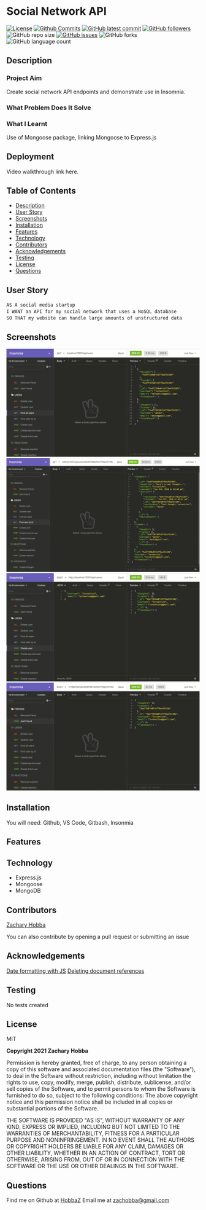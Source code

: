 # Social Network API

[![License](https://img.shields.io/badge/License-MIT-blue.svg)](https://choosealicense.com/licenses/mit/)
[![Github Commits](https://img.shields.io/github/commit-activity/w/HobbaZ/social-network-api)](https://github.com/HobbaZ/social-network-api/commits)
[![GitHub latest commit](https://img.shields.io/github/last-commit/HobbaZ/social-network-api)](https://github.com/HobbaZ/social-network-api/branches)
[![GitHub followers](https://img.shields.io/github/followers/HobbaZ.svg)]()
![GitHub repo size](https://img.shields.io/github/repo-size/HobbaZ/social-network-api)
[![GitHub issues](https://img.shields.io/github/issues/HobbaZ/social-network-api)](https://img.shields.io/github/issues/HobbaZ/social-network-api)
![GitHub forks](https://img.shields.io/github/forks/HobbaZ/social-network-api)
![GitHub language count](https://img.shields.io/github/languages/count/HobbaZ/social-network-api)

## Description
### Project Aim ###
Create social network API endpoints and demonstrate use in Insomnia.

### What Problem Does It Solve ###


### What I Learnt ###
Use of Mongoose package, linking Mongoose to Express.js

## Deployment
Video walkthrough link here. 


## Table of Contents
- [Description](#description)
- [User Story](#user-story)
- [Screenshots](#screenshots)
- [Installation](#installation)
- [Features](#features)
- [Technology](#technology)
- [Contributors](#contributors)
- [Acknowledgements](#acknowledgements)
- [Testing](#testing)
- [License](#license)
- [Questions](#questions)

## User Story
```md
AS A social media startup
I WANT an API for my social network that uses a NoSQL database
SO THAT my website can handle large amounts of unstructured data
```

## Screenshots
![Example of users endpoint](./assets\images\18-nosql-homework-demo-01.gif)
![Example of thoughts endpoint](./assets\images\18-nosql-homework-demo-02.gif)
![Example of single user endpoint](./assets\images\18-nosql-homework-demo-03.gif)
![Example of friend endpoint](./assets\images\18-nosql-homework-demo-04.gif)

## Installation
You will need: 
Github, VS Code, Gitbash, Insonmia



## Features

## Technology
- Express.js
- Mongoose
- MongoDB

## Contributors
[Zachary Hobba](https://github.com/HobbaZ)

You can also contribute by opening a pull request or submitting an issue

## Acknowledgements
[Date formatting with JS](https://www.freecodecamp.org/news/javascript-date-now-how-to-get-the-current-date-in-javascript/)
[Deleting document references](https://stackoverflow.com/questions/58200304/mongoose-deleting-document-references)

## Testing
No tests created

## License
MIT

**Copyright 2021 Zachary Hobba**

Permission is hereby granted, free of charge, to any person obtaining a copy of this software and associated documentation files (the "Software"), to deal in the Software without restriction, including without limitation the rights to use, copy, modify, merge, publish, distribute, sublicense, and/or sell copies of the Software, and to permit persons to whom the Software is furnished to do so, subject to the following conditions:
The above copyright notice and this permission notice shall be included in all copies or substantial portions of the Software.
    
THE SOFTWARE IS PROVIDED "AS IS", WITHOUT WARRANTY OF ANY KIND, EXPRESS OR IMPLIED, INCLUDING BUT NOT LIMITED TO THE WARRANTIES OF MERCHANTABILITY, FITNESS FOR A PARTICULAR PURPOSE AND NONINFRINGEMENT. IN NO EVENT SHALL THE AUTHORS OR COPYRIGHT HOLDERS BE LIABLE FOR ANY CLAIM, DAMAGES OR OTHER LIABILITY, WHETHER IN AN ACTION OF CONTRACT, TORT OR OTHERWISE, ARISING FROM, OUT OF OR IN CONNECTION WITH THE SOFTWARE OR THE USE OR OTHER DEALINGS IN THE SOFTWARE.

## Questions
Find me on Github at [HobbaZ](https://github.com/HobbaZ)
Email me at [zachobba@gmail.com](zachobba@gmail.com)